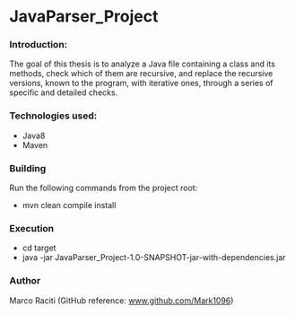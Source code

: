# JavaParser_Project

### Introduction:

The goal of this thesis is to analyze a Java file containing a class and its methods, check which of them are recursive, and replace the recursive versions, known to the program, with iterative ones, through a series of specific and detailed checks.

### Technologies used:
- Java8
- Maven

### Building

Run the following commands from the project root: 
- mvn clean compile install 

### Execution
- cd target 
- java -jar JavaParser_Project-1.0-SNAPSHOT-jar-with-dependencies.jar

### Author
Marco Raciti (GitHub reference: www.github.com/Mark1096)